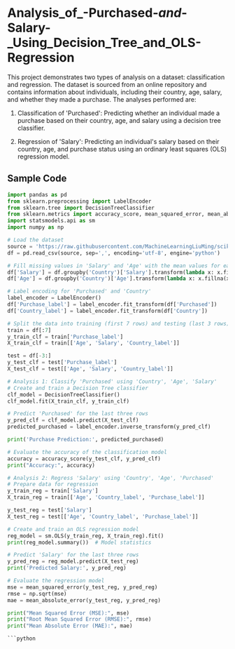 # Analysis_of_-Purchased-_and_-Salary-_Using_Decision_Tree_and_OLS-Regression
This project demonstrates two types of analysis on a dataset: classification and regression. The dataset is sourced from an online repository and contains information about individuals, including their country, age, salary, and whether they made a purchase. The analyses performed are:

1. Classification of 'Purchased': Predicting whether an individual made a purchase based on their country, age, and salary using a decision tree classifier.

2. Regression of 'Salary': Predicting an individual's salary based on their country, age, and purchase status using an ordinary least squares (OLS) regression model.

## Sample Code
```python
import pandas as pd
from sklearn.preprocessing import LabelEncoder
from sklearn.tree import DecisionTreeClassifier
from sklearn.metrics import accuracy_score, mean_squared_error, mean_absolute_error
import statsmodels.api as sm
import numpy as np

# Load the dataset
source = 'https://raw.githubusercontent.com/MachineLearningLiuMing/scikit-learn-primer-guide/master/Data.csv'
df = pd.read_csv(source, sep=',', encoding='utf-8', engine='python')

# Fill missing values in 'Salary' and 'Age' with the mean values for each country
df['Salary'] = df.groupby('Country')['Salary'].transform(lambda x: x.fillna(x.mean()))
df['Age'] = df.groupby('Country')['Age'].transform(lambda x: x.fillna(x.mean()))

# Label encoding for 'Purchased' and 'Country'
label_encoder = LabelEncoder()
df['Purchase_label'] = label_encoder.fit_transform(df['Purchased'])
df['Country_label'] = label_encoder.fit_transform(df['Country'])

# Split the data into training (first 7 rows) and testing (last 3 rows) sets
train = df[:7]
y_train_clf = train['Purchase_label']
X_train_clf = train[['Age', 'Salary', 'Country_label']]

test = df[-3:]
y_test_clf = test['Purchase_label']
X_test_clf = test[['Age', 'Salary', 'Country_label']]

# Analysis 1: Classify 'Purchased' using 'Country', 'Age', 'Salary'
# Create and train a Decision Tree classifier
clf_model = DecisionTreeClassifier()
clf_model.fit(X_train_clf, y_train_clf)

# Predict 'Purchased' for the last three rows
y_pred_clf = clf_model.predict(X_test_clf)
predicted_purchased = label_encoder.inverse_transform(y_pred_clf)

print('Purchase Prediction:', predicted_purchased)

# Evaluate the accuracy of the classification model
accuracy = accuracy_score(y_test_clf, y_pred_clf)
print("Accuracy:", accuracy)

# Analysis 2: Regress 'Salary' using 'Country', 'Age', 'Purchased'
# Prepare data for regression
y_train_reg = train['Salary']
X_train_reg = train[['Age', 'Country_label', 'Purchase_label']]

y_test_reg = test['Salary']
X_test_reg = test[['Age', 'Country_label', 'Purchase_label']]

# Create and train an OLS regression model
reg_model = sm.OLS(y_train_reg, X_train_reg).fit()
print(reg_model.summary())  # Model statistics

# Predict 'Salary' for the last three rows
y_pred_reg = reg_model.predict(X_test_reg)
print('Predicted Salary:', y_pred_reg)

# Evaluate the regression model
mse = mean_squared_error(y_test_reg, y_pred_reg)
rmse = np.sqrt(mse)
mae = mean_absolute_error(y_test_reg, y_pred_reg)

print("Mean Squared Error (MSE):", mse)
print("Root Mean Squared Error (RMSE):", rmse)
print("Mean Absolute Error (MAE):", mae)

```python
